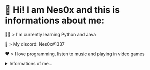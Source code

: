 # 👋 Hi! I am Nes0x and this is informations about me:

👨‍💻 > I'm currently learning Python and Java 

📃 > My discord: Nes0x#1337

❤️ > I love programming, listen to music and playing in video games


<details>
  <summary>Informations of me...</summary>
  
  ## Stats of programming. 
  
  <a href="https://wakatime.com"><img src="https://wakatime.com/share/@4623e552-ebbf-4682-81e6-393a2b916c21/148ae338-06ef-4d82-85d1-cec18b25a335.png" /></a>
  
  <a href="https://wakatime.com"><img src="https://wakatime.com/share/@4623e552-ebbf-4682-81e6-393a2b916c21/ce6b6aa3-f79e-4c3e-b8ec-85c9a93edb77.png" /></a>
  
  <a href="https://wakatime.com"><img src="https://wakatime.com/share/@4623e552-ebbf-4682-81e6-393a2b916c21/3726842f-ed5e-45ff-9a47-1d4c1cd028fb.png" /></a>
  
  
  

  ## My most used languages.

  ![Top Language](https://github-readme-stats.vercel.app/api/top-langs/?username=Nes0x)
  
   

  ## My hardware.

  ![Graphic Card](https://img.shields.io/badge/NVIDIA-GTX_1050-76900?logo=nvidia&logoColor=white)

  ![Cpu](https://img.shields.io/badge/AMD-Ryzen_5_1400-ED1C24?logo=amd&logoColor=white)
  
  
  ## My tools and languages.

  ![JavaTool](https://img.shields.io/badge/JetBrains-IntelliJ_IDEA-3376AB?logo=IntelliJIDEA&logoColor=white) - IDE for Java
  
  ![PythonTool](https://img.shields.io/badge/Microsoft-Visual_Studio_Code-3376AB?logo=VisualStudioCode&logoColor=white) - IDE for Python
  
  ![PythonLanguage](https://img.shields.io/badge/Python-3376AB?logo=python&logoColor=white) - my favourite language

  ![JavaLanguage](https://img.shields.io/badge/Java-3376AB?logo=java&logoColor=white) - best language

  ![StackOverflow](https://img.shields.io/badge/Stack_Overflow-3376AB?logo=stack-overflow&logoColor=white) - best site forever 

  
  ## Socials.
  ![YouTube](https://img.shields.io/badge/Youtube-ED1C24?logo=youtube&logoColor=white) - [click](https://m.youtube.com/channel/UC6ytYclQPwHrzagzTBfZjUQ)
</details> 
